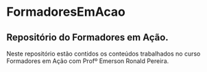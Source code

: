 # FormadoresEmAcao
## Repositório do Formadores em Ação.
Neste repositório estão contidos os conteúdos trabalhados no curso Formadores em Ação com Profº Emerson Ronald Pereira. 
